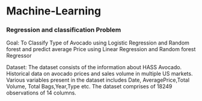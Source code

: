 # Machine-Learning
### Regression and classification Problem

Goal:
To Classify Type of Avocado using Logistic Regression and Random forest
and predict average Price using Linear Regression and Random forest Regressor

Dataset:
The dataset consists of the information about HASS Avocado. Historical data on avocado prices and sales volume in multiple US markets. Various variables present in the dataset includes Date, AveragePrice,Total Volume, Total Bags,Year,Type etc.
The dataset comprises of 18249 observations of 14 columns. 
